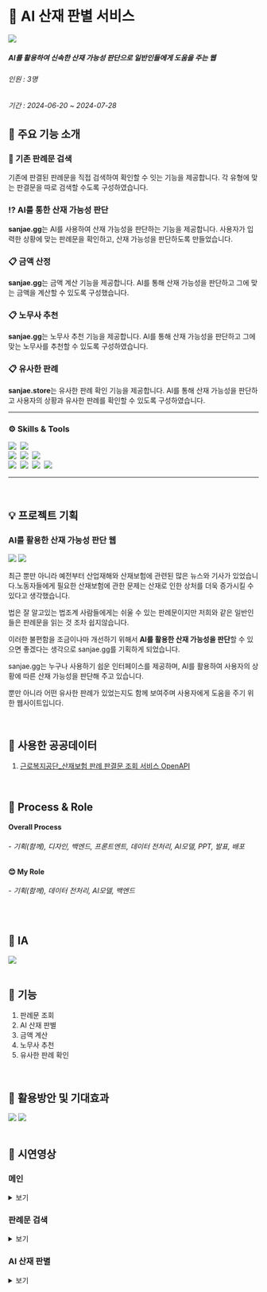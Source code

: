 # 💼 AI 산재 판별 서비스
 <img src="https://github.com/user-attachments/assets/87800d6d-4fe5-4271-83bb-95c7457ac8de">

##### AI를 활용하여 신속한 산재 가능성 판단으로 일반인들에게 도움을 주는 웹
###### 인원 : 3명
###### 기간 : 2024-06-20 ~ 2024-07-28

## 💼 주요 기능 소개

### 📑 기존 판례문 검색
기존에 판결된 판례문을 직접 검색하여 확인할 수 잇는 기능을 제공합니다.
각 유형에 맞는 판결문을 따로 검색할 수도록 구성하였습니다.

### ⁉️ AI를 통한 산재 가능성 판단
**sanjae.gg**는 AI를 사용하여 산재 가능성을 판단하는 기능을 제공합니다.
사용자가 입력한 상황에 맞는 판례문을 확인하고, 산재 가능성을 판단하도록 만들었습니다.

### 📋 금액 산정
**sanjae.gg**는 금액 계산 기능을 제공합니다.
AI를 통해 산재 가능성을 판단하고 그에 맞는 금액을 계산할 수 있도록 구성했습니다.

### 📋 노무사 추천
**sanjae.gg**는 노무사 추천 기능을 제공합니다.
AI를 통해 산재 가능성을 판단하고 그에 맞는 노무사를 추천할 수 있도록 구성하였습니다.

### 📋 유사한 판례
**sanjae.store**는 유사한 판례 확인 기능을 제공합니다.
AI를 통해 산재 가능성을 판단하고 사용자의 상황과 유사한 판례를 확인할 수 있도록 구성하였습니다.

--------------------
### ⚙️ Skills & Tools
  <img src="https://img.shields.io/badge/Git-F05032.svg?style=flat&logo=Git&logoColor=white" />&nbsp;
  <img src="https://img.shields.io/badge/Github-181717.svg?style=flat&logo=Github&logoColor=white" />&nbsp;
</br>
  <img src="https://img.shields.io/badge/Html5-E34F26?style=flat&logo=Html5&logoColor=white" />&nbsp;
  <img src="https://img.shields.io/badge/Css3-1572B6?style=flat&logo=Css3&logoColor=white" />&nbsp;
  <img src="https://img.shields.io/badge/JavaScript-F7DF1E?style=flat&logo=JavaScript&logoColor=white" />&nbsp;
</br>
  <img src="https://img.shields.io/badge/FastAPI-009688?style=flat-square&logo=FastAPI&logoColor=white"/>&nbsp;
  <img src="https://img.shields.io/badge/MondoDB-47A248.svg?style=flat&logo=MongoDB&logoColor=white" />&nbsp;
  <img src="https://img.shields.io/badge/VScode-0854C1.svg?style=flat&logo=VScode&logoColor=white" />&nbsp;
  <img src="https://img.shields.io/badge/Google Colab-F9AB00.svg?style=flat&logo=google colab&logoColor=white" />&nbsp;
  
--------------------

<br>

## 💡 프로젝트 기획

### AI를 활용한 산재 가능성 판단 웹

<img src="https://github.com/user-attachments/assets/e94ab2e2-5373-4edd-9577-fe249663e25f">

<img src="https://github.com/user-attachments/assets/1caf1a88-3f32-4091-8fd1-2086e89fe9eb">


최근 뿐만 아니라 예전부터 산업재해와 산재보험에 관련된 많은 뉴스와 기사가 있었습니다.노동자들에게 필요한 산재보험에 관한 문제는 산재로 인한 상처를 더욱 증가시킬 수 있다고 생각했습니다.

법은 잘 알고있는 법조계 사람들에게는 쉬울 수 있는 판례문이지만 저희와 같은 일반인들은 판례문을 읽는 것 조차 쉽지않습니다.

이러한 불편함을 조금이나마 개선하기 위해서 **AI를 활용한 산재 가능성을 판단**할 수 있으면 좋겠다는 생각으로 sanjae.gg를 기획하게 되었습니다.

sanjae.gg는 누구나 사용하기 쉽운 인터페이스를 제공하며, AI를 활용하여 사용자의 상황에 따른 산재 가능성을 판단해 주고 있습니다.

뿐만 아니라 어떤 유사한 판례가 있었는지도 함께 보여주며 사용자에게 도움을 주기 위한 웹사이트입니다.

<br>

## 📌 사용한 공공데이터
1. [근로복지공단_산재보험 판례 판결문 조회 서비스 OpenAPI](https://www.data.go.kr/data/15041878/openapi.do)

<br>

## 📌 Process & Role
#### Overall Process
###### - 기획(함께), 디자인, 백엔드, 프론트엔트, 데이터 전처리, AI모델, PPT, 발표, 배포
#### 😊 My Role
###### - 기획(함께), 데이터 전처리, AI모델, 백엔드

<br>

## 📌 IA
<img src="https://github.com/user-attachments/assets/b50d4b34-c104-468c-97ae-ae64a2d81a0a">

<br>
<br>

## 📌 기능
1. 판례문 조회
2. AI 산재 판별
3. 금액 계산
4. 노무사 추천
5. 유사한 판례 확인

<br>

## 📌 활용방안 및 기대효과
<img src="https://github.com/user-attachments/assets/813d3aa9-0ed2-4af9-96fc-6c8b35e015d2">
<img src="https://github.com/user-attachments/assets/d3b715d9-4e93-4f47-bf1a-14723bb9738c">

<br>
<br>

## 📌 시연영상
 
### 메인
<details>
<summary>보기</summary>
<img src="https://github.com/user-attachments/assets/c1c4b74c-f979-48c1-b372-b71deb356e30">
</details>

### 판례문 검색
<details>
<summary>보기</summary>
<img src="https://github.com/user-attachments/assets/f791b0ca-41ad-4123-a920-792355a2bf07">
</details>

### AI 산재 판별
<details>
<summary>보기</summary>
<img src="https://github.com/user-attachments/assets/56f0bc96-67ac-40bd-a524-6d86af94c2da">
</details>
